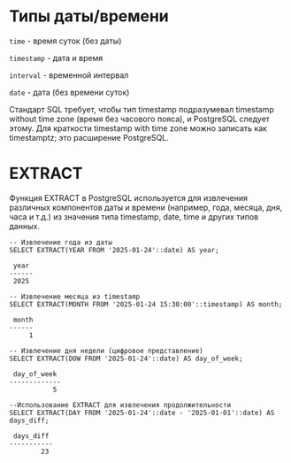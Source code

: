 # Типы даты/времени

```time``` - время суток (без даты)

```timestamp``` - дата и время

```interval``` - временной интервал

```date``` - дата (без времени суток)

Стандарт SQL требует, чтобы тип timestamp подразумевал timestamp without time zone (время без часового пояса), и PostgreSQL следует этому. Для краткости timestamp with time zone можно записать как timestamptz; это расширение PostgreSQL.

# EXTRACT

Функция EXTRACT в PostgreSQL используется для извлечения различных компонентов даты и времени (например, года, месяца, дня, часа и т.д.) из значения типа timestamp, date, time и других типов данных.

```
-- Извлечение года из даты
SELECT EXTRACT(YEAR FROM '2025-01-24'::date) AS year;

 year
------
 2025
```

```
-- Извлечение месяца из timestamp
SELECT EXTRACT(MONTH FROM '2025-01-24 15:30:00'::timestamp) AS month;

 month
------
     1
```

```
-- Извлечение дня недели (цифровое представление)
SELECT EXTRACT(DOW FROM '2025-01-24'::date) AS day_of_week;

 day_of_week
-------------
           5
```

```
--Использование EXTRACT для извлечения продолжительности
SELECT EXTRACT(DAY FROM '2025-01-24'::date - '2025-01-01'::date) AS days_diff;

 days_diff
-----------
        23
```




